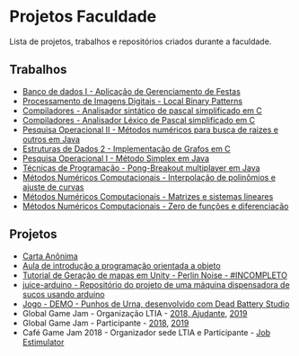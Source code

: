 # Projetos Faculdade
Lista de projetos, trabalhos e repositórios criados durante a faculdade. 

## Trabalhos

- [Banco de dados I - Aplicação de Gerenciamento de Festas](https://github.com/Tsukalos/projeto_bd1)
- [Processamento de Imagens Digitais - Local Binary Patterns](https://github.com/Tsukalos/pid-t2)
- [Compiladores - Analisador sintático de pascal simplificado em C](https://github.com/Tsukalos/syntax-analysis)
- [Compiladores - Analisador Léxico de Pascal simplificado em C](https://github.com/Tsukalos/lexical-analysis)
- [Pesquisa Operacional II - Métodos numéricos para busca de raizes e outros em Java](https://github.com/Tsukalos/po2-t1)
- [Estruturas de Dados 2 - Implementação de Grafos em C](https://github.com/Tsukalos/ed2-grafos)
- [Pesquisa Operacional I - Método Simplex em Java](https://github.com/Tsukalos/po1-t1-simplex)
- [Técnicas de Programação - Pong-Breakout multiplayer em Java](https://github.com/Tsukalos/game-java-swing-tp)
- [Métodos Numéricos Computacionais - Interpolação de polinômios e ajuste de curvas](https://github.com/Tsukalos/MNC-Interpol-Ajuste)
- [Métodos Numéricos Computacionais - Matrizes e sistemas lineares](https://github.com/Tsukalos/MNC-SisLin)
- [Métodos Numéricos Computacionais - Zero de funções e diferenciação](https://github.com/Tsukalos/Trab-MNC)

## Projetos

- [Carta Anônima](https://github.com/Tsukalos/carta-anonima)
- [Aula de introdução a programação orientada a objeto](https://github.com/Tsukalos/oop-lessons)
- [Tutorial de Geração de mapas em Unity - Perlin Noise - #INCOMPLETO](https://github.com/Tsukalos/unity-map-gen)
- [juice-arduino - Repositório do projeto de uma máquina dispensadora de sucos usando arduino](https://github.com/Tsukalos/juice-arduino)
- [Jogo - DEMO - Punhos de Urna, desenvolvido com Dead Battery Studio](https://dead-battery.itch.io/punhos-de-urna-demo)
- Global Game Jam - Organização LTIA - [2018, Ajudante](https://globalgamejam.org/2018/jam-sites/ltia-laborat%C3%B3rio-de-tecnologia-da-informa%C3%A7%C3%A3o-aplicada), [2019](https://globalgamejam.org/2019/jam-sites/ltia-laborat%C3%B3rio-de-tecnologia-da-informa%C3%A7%C3%A3o-aplicada)
- Global Game Jam - Participante - [2018](https://globalgamejam.org/2018/games/pigeon-war), [2019](https://globalgamejam.org/2019/games/hometower)
- Café Game Jam 2018 - Organizador sede LTIA e Participante - [Job Estimulator](https://geleias-sucos.itch.io/job-stimulator)

